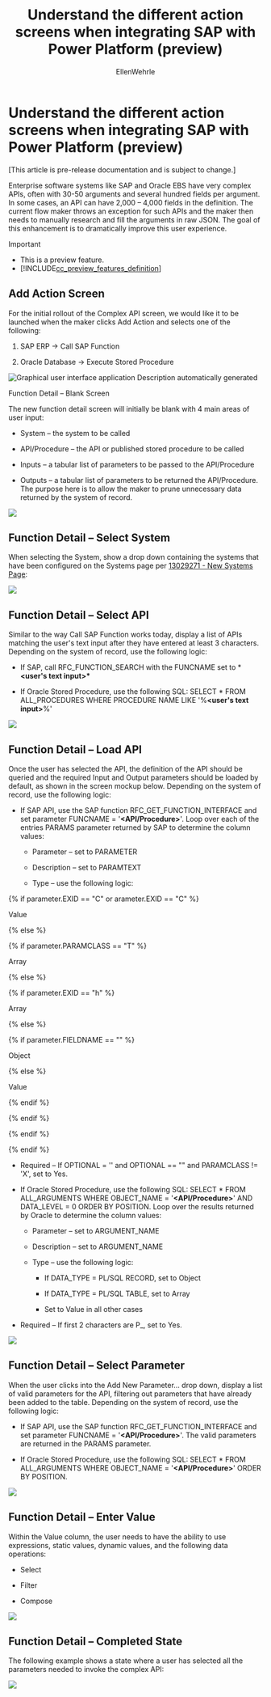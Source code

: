 ﻿---
title: Understand the different action screens when integrating SAP with Power Platform (preview)
description: Learn about the different action screens, and the configuration parameters for the available action screens when integrating SAP with Power Platform.
services: ''
suite: flow
documentationcenter: na
author: EllenWehrle
manager: jongilman
editor: ''
tags: ''
ms.devlang: na
ms.subservice: cloud-flow
ms.topic: article
ms.tgt_pltfrm: na
ms.workload: na
ms.date: 09/19/2022
ms.author: ellenwehrle
ms.reviewer: ellenwehrle
search.app: 
  - Flow
search.audienceType: 
  - flowmaker
  - enduser
contributors:
 - EllenWehrle
 - tapanm-msft
---

# Understand the different action screens when integrating SAP with Power Platform (preview)

[This article is pre-release documentation and is subject to change.]

Enterprise software systems like SAP and Oracle EBS have very complex APIs, often with 30-50 arguments and several hundred fields per argument. In some cases, an API can have 2,000 – 4,000 fields in the definition. The current flow maker throws an exception for such APIs and the maker then needs to manually research and fill the arguments in raw JSON. The goal of this enhancement is to dramatically improve this user experience.

> [!IMPORTANT]
> - This is a preview feature.
> - [!INCLUDE[cc_preview_features_definition](../includes/cc-preview-features-definition.md)]

## Add Action Screen

For the initial rollout of the Complex API screen, we would like it to be launched when the maker clicks Add Action and selects one of the following:

1.  SAP ERP -&gt; Call SAP Function

2.  Oracle Database -&gt; Execute Stored Procedure

![Graphical user interface  application Description automatically generated](media/action-screen/image1.png)

Function Detail – Blank Screen

The new function detail screen will initially be blank with 4 main areas of user input:

-   System – the system to be called

-   API/Procedure – the API or published stored procedure to be called

-   Inputs – a tabular list of parameters to be passed to the API/Procedure

-   Outputs – a tabular list of parameters to be returned the API/Procedure. The purpose here is to allow the maker to prune unnecessary data returned by the system of record.

![](media/action-screen/image2.png)

## Function Detail – Select System

When selecting the System, show a drop down containing the systems that have been configured on the Systems page per [13029271 - New Systems Page](https://microsoft.sharepoint.com/:w:/r/teams/prosipart/_layouts/15/Doc.aspx?sourcedoc=%7BCD9ACC94-CB5D-400F-B11C-DF766A5479FF%7D&file=13029271%20-%20New%20Systems%20Page.docx&action=default&mobileredirect=true&cid=ed822f63-007e-486a-a905-409ad5c202a0):

![](media/action-screen/image3.png)

## Function Detail – Select API

Similar to the way Call SAP Function works today, display a list of APIs matching the user's text input after they have entered at least 3 characters. Depending on the system of record, use the following logic:

-   If SAP, call RFC\_FUNCTION\_SEARCH with the FUNCNAME set to \***&lt;user's text input&gt;\***

-   If Oracle Stored Procedure, use the following SQL: SELECT \* FROM ALL\_PROCEDURES WHERE PROCEDURE NAME LIKE '%**&lt;user's text input&gt;**%'

![](media/action-screen/image4.png)

## Function Detail – Load API

Once the user has selected the API, the definition of the API should be queried and the required Input and Output parameters should be loaded by default, as shown in the screen mockup below. Depending on the system of record, use the following logic:

-   If SAP API, use the SAP function RFC\_GET\_FUNCTION\_INTERFACE and set parameter FUNCNAME = '**&lt;API/Procedure&gt;**'. Loop over each of the entries PARAMS parameter returned by SAP to determine the column values:

    -   Parameter – set to PARAMETER

    -   Description – set to PARAMTEXT

    -   Type – use the following logic:

{% if parameter.EXID == "C" or arameter.EXID == "C" %}

Value

{% else %}

{% if parameter.PARAMCLASS == "T" %}

Array

{% else %}

{% if parameter.EXID == "h" %}

Array

{% else %}

{% if parameter.FIELDNAME == "" %}

Object

{% else %}

Value

{% endif %}

{% endif %}

{% endif %}

{% endif %}

-   Required – If OPTIONAL = '' and OPTIONAL == "" and PARAMCLASS != 'X', set to Yes.

<!-- -->

-   If Oracle Stored Procedure, use the following SQL: SELECT \* FROM ALL\_ARGUMENTS WHERE OBJECT\_NAME = '**&lt;API/Procedure&gt;**' AND DATA\_LEVEL = 0 ORDER BY POSITION. Loop over the results returned by Oracle to determine the column values:

    -   Parameter – set to ARGUMENT\_NAME

    -   Description – set to ARGUMENT\_NAME

    -   Type – use the following logic:

        -   If DATA\_TYPE = PL/SQL RECORD, set to Object

        -   If DATA\_TYPE = PL/SQL TABLE, set to Array

        -   Set to Value in all other cases

-   Required – If first 2 characters are P\_, set to Yes.

![](media/action-screen/image5.png)

## Function Detail – Select Parameter

When the user clicks into the Add New Parameter… drop down, display a list of valid parameters for the API, filtering out parameters that have already been added to the table. Depending on the system of record, use the following logic:

-   If SAP API, use the SAP function RFC\_GET\_FUNCTION\_INTERFACE and set parameter FUNCNAME = '**&lt;API/Procedure&gt;**'. The valid parameters are returned in the PARAMS parameter.

-   If Oracle Stored Procedure, use the following SQL: SELECT \* FROM ALL\_ARGUMENTS WHERE OBJECT\_NAME = '**&lt;API/Procedure&gt;**' ORDER BY POSITION.

![](media/action-screen/image6.png)

## Function Detail – Enter Value

Within the Value column, the user needs to have the ability to use expressions, static values, dynamic values, and the following data operations:

-   Select

-   Filter

-   Compose

![](media/action-screen/image7.png)

## Function Detail – Completed State

The following example shows a state where a user has selected all the parameters needed to invoke the complex API:

![](media/action-screen/image8.png)
